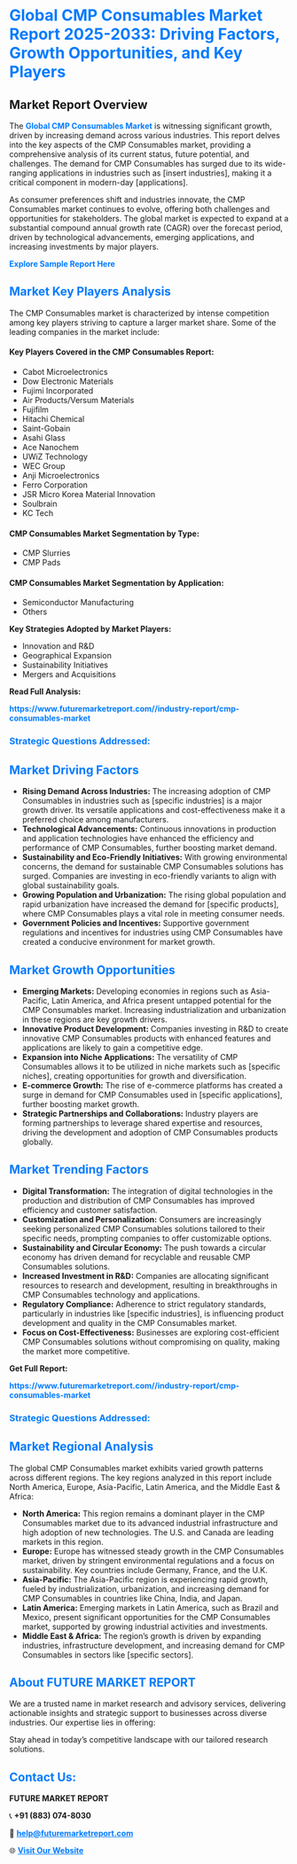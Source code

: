 <h1 style="color: #007BFF;">Global CMP Consumables Market Report 2025-2033: Driving Factors, Growth Opportunities, and Key Players</h1>

<section id="overview">
<h2>Market Report Overview</h2>
<p>The <a href="https://www.futuremarketreport.com//industry-report/cmp-consumables-market" style="color: #007BFF; text-decoration: none;"><strong>Global CMP Consumables Market</strong></a> is witnessing significant growth, driven by increasing demand across various industries. This report delves into the key aspects of the CMP Consumables market, providing a comprehensive analysis of its current status, future potential, and challenges. The demand for CMP Consumables has surged due to its wide-ranging applications in industries such as [insert industries], making it a critical component in modern-day [applications].</p>
<p>As consumer preferences shift and industries innovate, the CMP Consumables market continues to evolve, offering both challenges and opportunities for stakeholders. The global market is expected to expand at a substantial compound annual growth rate (CAGR) over the forecast period, driven by technological advancements, emerging applications, and increasing investments by major players.</p>
</section>

<section id="overview">
<p><a href="https://www.futuremarketreport.com//request-sample/reportId=61932" style="color: #007BFF; text-decoration: none;"><strong>Explore Sample Report Here</strong></a></p>
</section>

<section id="key-players">
<h2 style="color: #007BFF;">Market Key Players Analysis</h2>
<p>The CMP Consumables market is characterized by intense competition among key players striving to capture a larger market share. Some of the leading companies in the market include:</p>
<h4>Key Players Covered in the CMP Consumables Report:</h4>
<ul><li>Cabot Microelectronics</li><li>Dow Electronic Materials</li><li>Fujimi Incorporated</li><li>Air Products/Versum Materials</li><li>Fujifilm</li><li>Hitachi Chemical</li><li>Saint-Gobain</li><li>Asahi Glass</li><li>Ace Nanochem</li><li>UWiZ Technology</li><li>WEC Group</li><li>Anji Microelectronics</li><li>Ferro Corporation</li><li>JSR Micro Korea Material Innovation</li><li>Soulbrain</li><li>KC Tech</li></ul>
<h4>CMP Consumables Market Segmentation by Type:</h4>
<ul><li>CMP Slurries</li><li>CMP Pads</li></ul>

<h4>CMP Consumables Market Segmentation by Application:</h4>
<ul><li>Semiconductor Manufacturing</li><li>Others</li></ul>
<p><strong>Key Strategies Adopted by Market Players:</strong></p>
<ul>
<li>Innovation and R&D</li>
<li>Geographical Expansion</li>
<li>Sustainability Initiatives</li>
<li>Mergers and Acquisitions</li>
</ul>
</section>

<section>
<p><strong>Read Full Analysis: </strong></p><a href="https://www.futuremarketreport.com//industry-report/cmp-consumables-market" style="color: #007BFF; text-decoration: none;"><strong>https://www.futuremarketreport.com//industry-report/cmp-consumables-market</strong></a>
<h3 style="color: #007BFF;">Strategic Questions Addressed:</h3>
</section>

<section id="driving-factors">
<h2 style="color: #007BFF;">Market Driving Factors</h2>
<ul>
<li><strong>Rising Demand Across Industries:</strong> The increasing adoption of CMP Consumables in industries such as [specific industries] is a major growth driver. Its versatile applications and cost-effectiveness make it a preferred choice among manufacturers.</li>
<li><strong>Technological Advancements:</strong> Continuous innovations in production and application technologies have enhanced the efficiency and performance of CMP Consumables, further boosting market demand.</li>
<li><strong>Sustainability and Eco-Friendly Initiatives:</strong> With growing environmental concerns, the demand for sustainable CMP Consumables solutions has surged. Companies are investing in eco-friendly variants to align with global sustainability goals.</li>
<li><strong>Growing Population and Urbanization:</strong> The rising global population and rapid urbanization have increased the demand for [specific products], where CMP Consumables plays a vital role in meeting consumer needs.</li>
<li><strong>Government Policies and Incentives:</strong> Supportive government regulations and incentives for industries using CMP Consumables have created a conducive environment for market growth.</li>
</ul>
</section>

<section id="growth-opportunities">
<h2 style="color: #007BFF;">Market Growth Opportunities</h2>
<ul>
<li><strong>Emerging Markets:</strong> Developing economies in regions such as Asia-Pacific, Latin America, and Africa present untapped potential for the CMP Consumables market. Increasing industrialization and urbanization in these regions are key growth drivers.</li>
<li><strong>Innovative Product Development:</strong> Companies investing in R&D to create innovative CMP Consumables products with enhanced features and applications are likely to gain a competitive edge.</li>
<li><strong>Expansion into Niche Applications:</strong> The versatility of CMP Consumables allows it to be utilized in niche markets such as [specific niches], creating opportunities for growth and diversification.</li>
<li><strong>E-commerce Growth:</strong> The rise of e-commerce platforms has created a surge in demand for CMP Consumables used in [specific applications], further boosting market growth.</li>
<li><strong>Strategic Partnerships and Collaborations:</strong> Industry players are forming partnerships to leverage shared expertise and resources, driving the development and adoption of CMP Consumables products globally.</li>
</ul>
</section>

<section id="trending-factors">
<h2 style="color: #007BFF;">Market Trending Factors</h2>
<ul>
<li><strong>Digital Transformation:</strong> The integration of digital technologies in the production and distribution of CMP Consumables has improved efficiency and customer satisfaction.</li>
<li><strong>Customization and Personalization:</strong> Consumers are increasingly seeking personalized CMP Consumables solutions tailored to their specific needs, prompting companies to offer customizable options.</li>
<li><strong>Sustainability and Circular Economy:</strong> The push towards a circular economy has driven demand for recyclable and reusable CMP Consumables solutions.</li>
<li><strong>Increased Investment in R&D:</strong> Companies are allocating significant resources to research and development, resulting in breakthroughs in CMP Consumables technology and applications.</li>
<li><strong>Regulatory Compliance:</strong> Adherence to strict regulatory standards, particularly in industries like [specific industries], is influencing product development and quality in the CMP Consumables market.</li>
<li><strong>Focus on Cost-Effectiveness:</strong> Businesses are exploring cost-efficient CMP Consumables solutions without compromising on quality, making the market more competitive.</li>
</ul>
</section>

<section>
<p><strong>Get Full Report: </strong></p><a href="https://www.futuremarketreport.com//industry-report/cmp-consumables-market" style="color: #007BFF; text-decoration: none;"><strong>https://www.futuremarketreport.com//industry-report/cmp-consumables-market</strong></a>
<h3 style="color: #007BFF;">Strategic Questions Addressed:</h3>
</section>


<section id="regional-analysis">
<h2 style="color: #007BFF;">Market Regional Analysis</h2>
<p>The global CMP Consumables market exhibits varied growth patterns across different regions. The key regions analyzed in this report include North America, Europe, Asia-Pacific, Latin America, and the Middle East & Africa:</p>
<ul>
<li><strong>North America:</strong> This region remains a dominant player in the CMP Consumables market due to its advanced industrial infrastructure and high adoption of new technologies. The U.S. and Canada are leading markets in this region.</li>
<li><strong>Europe:</strong> Europe has witnessed steady growth in the CMP Consumables market, driven by stringent environmental regulations and a focus on sustainability. Key countries include Germany, France, and the U.K.</li>
<li><strong>Asia-Pacific:</strong> The Asia-Pacific region is experiencing rapid growth, fueled by industrialization, urbanization, and increasing demand for CMP Consumables in countries like China, India, and Japan.</li>
<li><strong>Latin America:</strong> Emerging markets in Latin America, such as Brazil and Mexico, present significant opportunities for the CMP Consumables market, supported by growing industrial activities and investments.</li>
<li><strong>Middle East & Africa:</strong> The region’s growth is driven by expanding industries, infrastructure development, and increasing demand for CMP Consumables in sectors like [specific sectors].</li>
</ul>
</section>

<footer>
<h2 style="color: #007BFF;">About FUTURE MARKET REPORT</h2>
<p>We are a trusted name in market research and advisory services, delivering actionable insights and strategic support to businesses across diverse industries. Our expertise lies in offering:</p>

<p>Stay ahead in today’s competitive landscape with our tailored research solutions.</p>

<h2 style="color: #007BFF;">Contact Us:</h2>
<p><strong>FUTURE MARKET REPORT</strong></p>
<p>📞 <strong>+91 (883) 074-8030</strong></p>
<p>📧 <strong><a href="mailto:help@futuremarketreport.com" style="color: #007BFF;">help@futuremarketreport.com</a></strong></p>
<p>🌐 <strong><a href="https://www.futuremarketreport.com/" style="color: #007BFF;">Visit Our Website</a></strong></p>
</footer>